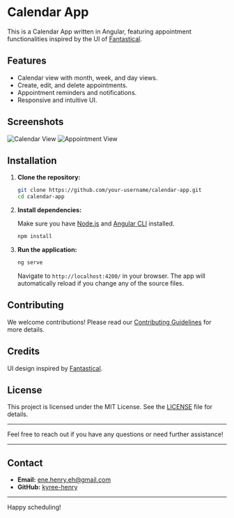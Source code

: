 # Calendar App

This is a Calendar App written in Angular, featuring appointment functionalities inspired by the UI of [Fantastical](https://flexibits.com/fantastical).

## Features

- Calendar view with month, week, and day views.
- Create, edit, and delete appointments.
- Appointment reminders and notifications.
- Responsive and intuitive UI.

## Screenshots

![Calendar View](path/to/screenshot1.png)
![Appointment View](path/to/screenshot2.png)

## Installation

1. **Clone the repository:**

   ```sh
   git clone https://github.com/your-username/calendar-app.git
   cd calendar-app
   ```

2. **Install dependencies:**

   Make sure you have [Node.js](https://nodejs.org/) and [Angular CLI](https://cli.angular.io/) installed.

   ```sh
   npm install
   ```

3. **Run the application:**

   ```sh
   ng serve
   ```

   Navigate to `http://localhost:4200/` in your browser. The app will automatically reload if you change any of the source files.

## Contributing

We welcome contributions! Please read our [Contributing Guidelines](CONTRIBUTING.md) for more details.

## Credits

UI design inspired by [Fantastical](https://flexibits.com/fantastical).

## License

This project is licensed under the MIT License. See the [LICENSE](LICENSE) file for details.

---

Feel free to reach out if you have any questions or need further assistance!

---

## Contact

- **Email:** ene.henry.eh@gmail.com
- **GitHub:** [kyree-henry](https://github.com/kyree-henry)

---

Happy scheduling!
